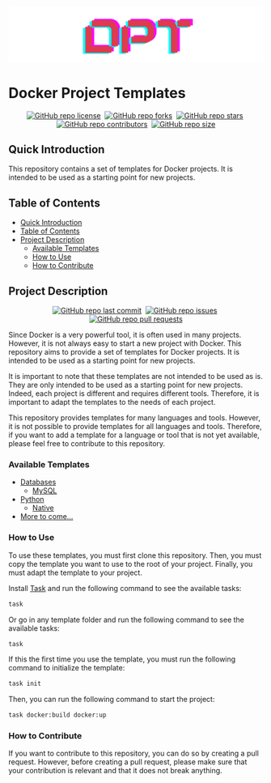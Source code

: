 [![DPT Logo](./assets/pictures/dpt-logo.png)](https://github.com/Cyboooooorg/docker-project-templates)

# Docker Project Templates

<div align="center" markdown="1">

[![GitHub repo license](https://img.shields.io/github/license/Cyboooooorg/docker-project-templates?style=flat&logo=github&logoColor=whitesmoke&label=License)](https://www.gnu.org/licenses/gpl-3.0.fr.html)&#160;
[![GitHub repo forks](https://img.shields.io/github/forks/Cyboooooorg/docker-project-templates?style=flat&logo=github&logoColor=whitesmoke&label=Forks)](https://github.com/Cyboooooorg/docker-project-templates/network)&#160;
[![GitHub repo stars](https://img.shields.io/github/stars/Cyboooooorg/docker-project-templates?style=flat&logo=github&logoColor=whitesmoke&label=Stars)](https://github.com/Cyboooooorg/docker-project-templates/stargazers)&#160;
[![GitHub repo contributors](https://img.shields.io/github/contributors-anon/Cyboooooorg/docker-project-templates?style=flat&logo=github&logoColor=whitesmoke&label=Contributors)](https://github.com/Cyboooooorg/docker-project-templates/graphs/contributors)&#160;
[![GitHub repo size](https://img.shields.io/github/repo-size/Cyboooooorg/docker-project-templates?style=flat&logo=github&logoColor=whitesmoke&label=Repo%20Size)](https://github.com/Cyboooooorg/docker-project-templates/archive/refs/heads/main.zip)

</div>

## Quick Introduction

This repository contains a set of templates for Docker projects. It is intended to be used as a starting point for new projects.

## Table of Contents

- [Quick Introduction](#quick-introduction)
- [Table of Contents](#table-of-contents)
- [Project Description](#project-description)
  - [Available Templates](#available-templates)
  - [How to Use](#how-to-use)
  - [How to Contribute](#how-to-contribute)

## Project Description

<div align="center" markdown="1">

[![GitHub repo last commit](https://img.shields.io/github/last-commit/Cyboooooorg/docker-project-templates?style=flat&logo=github&logoColor=whitesmoke&label=Last%20Commit)](https://github.com/Cyboooooorg/docker-project-templates/graphs/commit-activity)&#160;
[![GitHub repo issues](https://img.shields.io/github/issues/Cyboooooorg/docker-project-templates?style=flat&logo=github&logoColor=whitesmoke&label=Issues)](https://github.com/Cyboooooorg/docker-project-templates/issues)&#160;
[![GitHub repo pull requests](https://img.shields.io/github/issues-pr/Cyboooooorg/docker-project-templates?style=flat&logo=github&logoColor=whitesmoke&label=Pull%20Requests)](https://github.com/Cyboooooorg/docker-project-templates/pulls)

</div>

Since Docker is a very powerful tool, it is often used in many projects. However, it is not always easy to start a new project with Docker. This repository aims to provide a set of templates for Docker projects. It is intended to be used as a starting point for new projects.

It is important to note that these templates are not intended to be used as is. They are only intended to be used as a starting point for new projects. Indeed, each project is different and requires different tools. Therefore, it is important to adapt the templates to the needs of each project.

This repository provides templates for many languages and tools. However, it is not possible to provide templates for all languages and tools. Therefore, if you want to add a template for a language or tool that is not yet available, please feel free to contribute to this repository.

### Available Templates

- [Databases](./templates/databases)
  - [MySQL](./templates/databases/mysql)
- [Python](./templates/python)
  - [Native](./templates/python/native)
- [More to come...](./templates)

### How to Use

To use these templates, you must first clone this repository. Then, you must copy the template you want to use to the root of your project. Finally, you must adapt the template to your project.

Install [Task](https://taskfile.dev/installation/) and run the following command to see the available tasks:

```bash
task
```

Or go in any template folder and run the following command to see the available tasks:

```bash
task
```

If this the first time you use the template, you must run the following command to initialize the template:

```bash
task init
```

Then, you can run the following command to start the project:

```bash
task docker:build docker:up
```

### How to Contribute

If you want to contribute to this repository, you can do so by creating a pull request. However, before creating a pull request, please make sure that your contribution is relevant and that it does not break anything.
